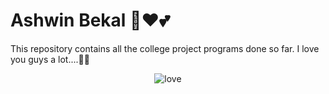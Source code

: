# Ashwin Bekal 👋❤️💕
This repository contains all the college project programs done so far.
I love you guys a lot....💖😘
                         <center>       ![love](https://user-images.githubusercontent.com/97862377/205808279-1d835c6f-f05b-4160-a12b-b51a0e65ee77.gif) </center>
